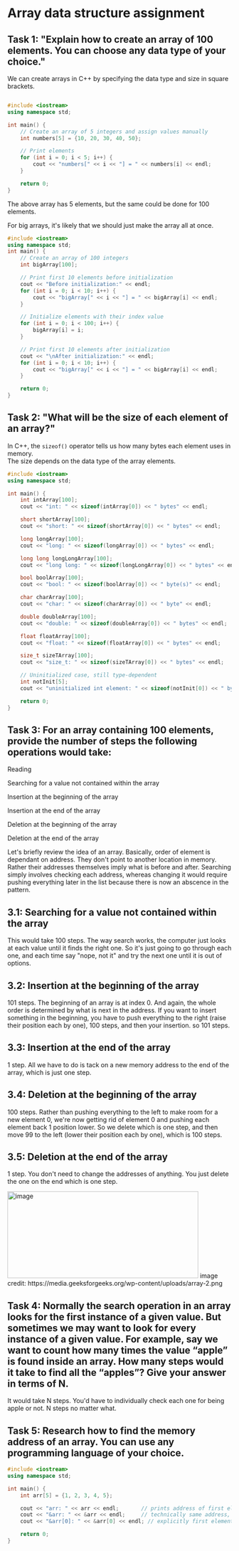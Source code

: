 # Array data structure assignment 
## Task 1: "Explain how to create an array of 100 elements. You can choose any data type of your choice."

We can create arrays in C++ by specifying the data type and size in square brackets.
```c++

#include <iostream>
using namespace std;

int main() {
    // Create an array of 5 integers and assign values manually
    int numbers[5] = {10, 20, 30, 40, 50};

    // Print elements
    for (int i = 0; i < 5; i++) {
        cout << "numbers[" << i << "] = " << numbers[i] << endl;
    }

    return 0;
}

```
The above array has 5 elements, but the same could be done for 100 elements. 


For big arrays, it's likely that we should just make the array all at once. 

```c++
#include <iostream>
using namespace std;
int main() {
    // Create an array of 100 integers
    int bigArray[100];

    // Print first 10 elements before initialization
    cout << "Before initialization:" << endl;
    for (int i = 0; i < 10; i++) {
        cout << "bigArray[" << i << "] = " << bigArray[i] << endl;
    }

    // Initialize elements with their index value
    for (int i = 0; i < 100; i++) {
        bigArray[i] = i;
    }

    // Print first 10 elements after initialization
    cout << "\nAfter initialization:" << endl;
    for (int i = 0; i < 10; i++) {
        cout << "bigArray[" << i << "] = " << bigArray[i] << endl;
    }

    return 0;
}

```

## Task 2: "What will be the size of each element of an array?"

In C++, the `sizeof()` operator tells us how many bytes each element uses in memory.  
The size depends on the data type of the array elements.

```c++
#include <iostream>
using namespace std;

int main() {
    int intArray[100];
    cout << "int: " << sizeof(intArray[0]) << " bytes" << endl;

    short shortArray[100];
    cout << "short: " << sizeof(shortArray[0]) << " bytes" << endl;

    long longArray[100];
    cout << "long: " << sizeof(longArray[0]) << " bytes" << endl;

    long long longLongArray[100];
    cout << "long long: " << sizeof(longLongArray[0]) << " bytes" << endl;

    bool boolArray[100];
    cout << "bool: " << sizeof(boolArray[0]) << " byte(s)" << endl;

    char charArray[100];
    cout << "char: " << sizeof(charArray[0]) << " byte" << endl;

    double doubleArray[100];
    cout << "double: " << sizeof(doubleArray[0]) << " bytes" << endl;

    float floatArray[100];
    cout << "float: " << sizeof(floatArray[0]) << " bytes" << endl;

    size_t sizeTArray[100];
    cout << "size_t: " << sizeof(sizeTArray[0]) << " bytes" << endl;

    // Uninitialized case, still type-dependent
    int notInit[5];
    cout << "uninitialized int element: " << sizeof(notInit[0]) << " bytes" << endl;

    return 0;
}

```

## Task 3: For an array containing 100 elements, provide the number of steps the following operations would take:
Reading

Searching for a value not contained within the array

Insertion at the beginning of the array

Insertion at the end of the array

Deletion at the beginning of the array

Deletion at the end of the array

Let's briefly review the idea of an array. Basically, order of element is dependant on address. They don't point to another location in memory. Rather their addresses themselves imply what is before and after. Searching simply involves checking each address, whereas changing it would require pushing everything later in the list because there is now an abscence in the pattern.

## 3.1: Searching for a value not contained within the array
This would take 100 steps. The way search works, the computer just looks at each value until it finds the right one. So it's just going to go through each one, and each time say "nope, not it" and try the next one until it is out of options.

## 3.2: Insertion at the beginning of the array
101 steps. The beginning of an array is at index 0. And again, the whole order is determined by what is next in the address. If you want to insert something in the beginning, you have to push everything to the right (raise their position each by one), 100 steps, and then your insertion. so 101 steps. 

## 3.3: Insertion at the end of the array
1 step. All we have to do is tack on a new memory address to the end of the array, which is just one step. 

## 3.4: Deletion at the beginning of the array
100 steps. Rather than pushing everything to the left to make room for a new element 0, we're now getting rid of element 0 and pushing each element back 1 position lower. So we delete which is one step, and then move 99 to the left (lower their position each by one), which is 100 steps. 

## 3.5: Deletion at the end of the array
1 step. You don't need to change the addresses of anything. You just delete the one on the end which is one step. 


<img width="429" height="195" alt="image" src="https://github.com/user-attachments/assets/a6faebae-c731-4f64-b97b-7246fba5218b" />
image credit: https://media.geeksforgeeks.org/wp-content/uploads/array-2.png


## Task 4: Normally the search operation in an array looks for the first instance of a given value. But sometimes we may want to look for every instance of a given value. For example, say we want to count how many times the value “apple” is found inside an array. How many steps would it take to find all the “apples”? Give your answer in terms of N.
It would take N steps. You'd have to individually check each one for being apple or not. N steps no matter what.  


## Task 5: Research how to find the memory address of an array. You can use any programming language of your choice. 
```C++
#include <iostream>
using namespace std;

int main() {
    int arr[5] = {1, 2, 3, 4, 5};

    cout << "arr: " << arr << endl;       // prints address of first element
    cout << "&arr: " << &arr << endl;     // technically same address, but type is different
    cout << "&arr[0]: " << &arr[0] << endl; // explicitly first element

    return 0;
}


```
